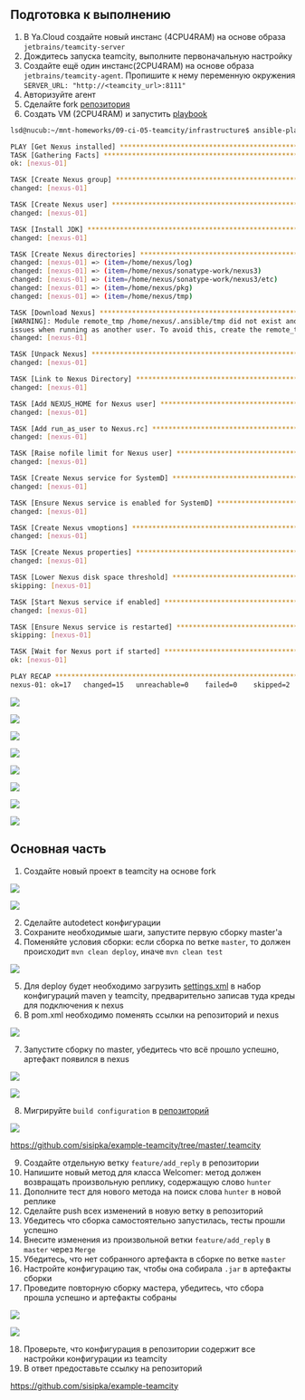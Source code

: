 ## Подготовка к выполнению

1. В Ya.Cloud создайте новый инстанс (4CPU4RAM) на основе образа `jetbrains/teamcity-server`
2. Дождитесь запуска teamcity, выполните первоначальную настройку
3. Создайте ещё один инстанс(2CPU4RAM) на основе образа `jetbrains/teamcity-agent`. Пропишите к нему переменную окружения `SERVER_URL: "http://<teamcity_url>:8111"`
4. Авторизуйте агент
5. Сделайте fork [репозитория](https://github.com/aragastmatb/example-teamcity)
6. Создать VM (2CPU4RAM) и запустить [playbook](./infrastructure)

```bash
lsd@nucub:~/mnt-homeworks/09-ci-05-teamcity/infrastructure$ ansible-playbook -i inventory/cicd site.yml 

PLAY [Get Nexus installed] *************************************************************************************************
TASK [Gathering Facts] *****************************************************************************************************
ok: [nexus-01]

TASK [Create Nexus group] **************************************************************************************************
changed: [nexus-01]

TASK [Create Nexus user] ***************************************************************************************************
changed: [nexus-01]

TASK [Install JDK] *********************************************************************************************************
changed: [nexus-01]

TASK [Create Nexus directories] ********************************************************************************************
changed: [nexus-01] => (item=/home/nexus/log)
changed: [nexus-01] => (item=/home/nexus/sonatype-work/nexus3)
changed: [nexus-01] => (item=/home/nexus/sonatype-work/nexus3/etc)
changed: [nexus-01] => (item=/home/nexus/pkg)
changed: [nexus-01] => (item=/home/nexus/tmp)

TASK [Download Nexus] ******************************************************************************************************
[WARNING]: Module remote_tmp /home/nexus/.ansible/tmp did not exist and was created with a mode of 0700, this may cause
issues when running as another user. To avoid this, create the remote_tmp dir with the correct permissions manually
changed: [nexus-01]

TASK [Unpack Nexus] ********************************************************************************************************
changed: [nexus-01]

TASK [Link to Nexus Directory] *********************************************************************************************
changed: [nexus-01]

TASK [Add NEXUS_HOME for Nexus user] ***************************************************************************************
changed: [nexus-01]

TASK [Add run_as_user to Nexus.rc] *****************************************************************************************
changed: [nexus-01]

TASK [Raise nofile limit for Nexus user] ***********************************************************************************
changed: [nexus-01]

TASK [Create Nexus service for SystemD] ************************************************************************************
changed: [nexus-01]

TASK [Ensure Nexus service is enabled for SystemD] *************************************************************************
changed: [nexus-01]

TASK [Create Nexus vmoptions] **********************************************************************************************
changed: [nexus-01]

TASK [Create Nexus properties] *********************************************************************************************
changed: [nexus-01]

TASK [Lower Nexus disk space threshold] ************************************************************************************
skipping: [nexus-01]

TASK [Start Nexus service if enabled] **************************************************************************************
changed: [nexus-01]

TASK [Ensure Nexus service is restarted] ***********************************************************************************
skipping: [nexus-01]

TASK [Wait for Nexus port if started] **************************************************************************************
ok: [nexus-01]

PLAY RECAP *****************************************************************************************************************
nexus-01: ok=17   changed=15   unreachable=0    failed=0    skipped=2    rescued=0    ignored=0 
```

<p align="left">
  <img src="./pic/teamcity1.png">
</p>

<p align="left">
  <img src="./pic/teamcity2.png">
</p>

<p align="left">
  <img src="./pic/teamcity3.png">
</p>

<p align="left">
  <img src="./pic/teamcity4.png">
</p>

<p align="left">
  <img src="./pic/teamcity5.png">
</p>

<p align="left">
  <img src="./pic/teamcity6.png">
</p>

<p align="left">
  <img src="./pic/teamcity7.png">
</p>

<p align="left">
  <img src="./pic/teamcity8.png">
</p>

## Основная часть

1. Создайте новый проект в teamcity на основе fork

<p align="left">
  <img src="./pic/teamcity9.png">
</p>

<p align="left">
  <img src="./pic/teamcity10.png">
</p>

2. Сделайте autodetect конфигурации
3. Сохраните необходимые шаги, запустите первую сборку master'a
4. Поменяйте условия сборки: если сборка по ветке `master`, то должен происходит `mvn clean deploy`, иначе `mvn clean test`

<p align="left">
  <img src="./pic/teamcity11.png">
</p>

5. Для deploy будет необходимо загрузить [settings.xml](./teamcity/settings.xml) в набор конфигураций maven у teamcity, предварительно записав туда креды для подключения к nexus
6. В pom.xml необходимо поменять ссылки на репозиторий и nexus

<p align="left">
  <img src="./pic/teamcity12.png">
</p>

7. Запустите сборку по master, убедитесь что всё прошло успешно, артефакт появился в nexus

<p align="left">
  <img src="./pic/teamcity13.png">
</p>

<p align="left">
  <img src="./pic/teamcity14.png">
</p>

8. Мигрируйте `build configuration` в [репозиторий](https://github.com/sisipka/example-teamcity/tree/master/.teamcity)

<p align="left">
  <img src="./pic/teamcity15.png">
</p>

https://github.com/sisipka/example-teamcity/tree/master/.teamcity

9.  Создайте отдельную ветку `feature/add_reply` в репозитории
10. Напишите новый метод для класса Welcomer: метод должен возвращать произвольную реплику, содержащую слово `hunter`
11. Дополните тест для нового метода на поиск слова `hunter` в новой реплике
12. Сделайте push всех изменений в новую ветку в репозиторий
13. Убедитесь что сборка самостоятельно запустилась, тесты прошли успешно
14. Внесите изменения из произвольной ветки `feature/add_reply` в `master` через `Merge`
15. Убедитесь, что нет собранного артефакта в сборке по ветке `master`
16. Настройте конфигурацию так, чтобы она собирала `.jar` в артефакты сборки
17. Проведите повторную сборку мастера, убедитесь, что сбора прошла успешно и артефакты собраны

<p align="left">
  <img src="./pic/teamcity16.png">
</p>

<p align="left">
  <img src="./pic/teamcity17.png">
</p>

18. Проверьте, что конфигурация в репозитории содержит все настройки конфигурации из teamcity
19. В ответ предоставьте ссылку на репозиторий

https://github.com/sisipka/example-teamcity